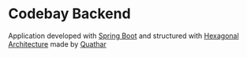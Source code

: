 # Codebay Backend

Application developed with [Spring Boot](https://spring.io/projects/spring-boot) and structured with [Hexagonal Architecture](https://en.wikipedia.org/wiki/Hexagonal_architecture_(software)) made by [Quathar](https://github.com/Quathar)